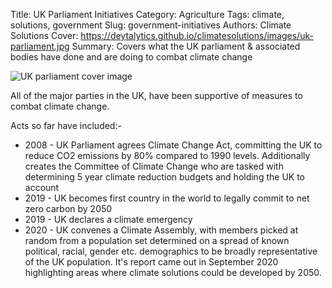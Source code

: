 Title: UK Parliament Initiatives
Category: Agriculture
Tags: climate, solutions, government
Slug: government-initiatives
Authors: Climate Solutions
Cover: https://deytalytics.github.io/climatesolutions/images/uk-parliament.jpg
Summary: Covers what the UK parliament & associated bodies have done and are doing to combat climate change

![UK parliament cover image](https://deytalytics.github.io/climatesolutions/images/uk-parliament.jpg)

All of the major parties in the UK, have been supportive of measures to combat climate change.

Acts so far have included:-

* 2008 - UK Parliament agrees Climate Change Act, committing the UK to reduce CO2 emissions by 80% compared to 1990 levels. Additionally creates the Committee of Climate Change who are tasked with determining 5 year climate reduction budgets and holding the UK to account
* 2019 - UK becomes first country in the world to legally commit to net zero carbon by 2050
* 2019 - UK declares a climate emergency
* 2020 - UK convenes a Climate Assembly, with members picked at random from a population set determined on a spread of known political, racial, gender etc. demographics to be broadly representative of the UK population. It's report came out in September 2020 highlighting areas where climate solutions could be developed by 2050.



